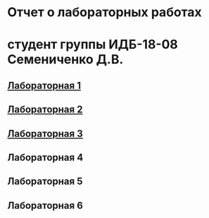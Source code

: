 # Отчет о лабораторных работах
# студент группы ИДБ-18-08 Семениченко Д.В.

## [Лабораторная 1](https://github.com/Nan-13/Dmitry-/wiki)

## [Лабораторная 2](https://github.com/Nan-13/Dmitry-/wiki/%D0%9B%D0%B0%D0%B1%D0%BE%D1%80%D0%B0%D1%82%D0%BE%D1%80%D0%BD%D0%B0%D1%8F-%D1%80%D0%B0%D0%B1%D0%BE%D1%82%D0%B0-%E2%84%962)

## [Лабораторная 3](https://github.com/Nan-13/Dmitry-/wiki/%D0%9B%D0%B0%D0%B1%D0%BE%D1%80%D0%B0%D1%82%D0%BE%D1%80%D0%BD%D0%B0%D1%8F-%D1%80%D0%B0%D0%B1%D0%BE%D1%82%D0%B0-%E2%84%963)

## Лабораторная 4

## Лабораторная 5

## Лабораторная 6
